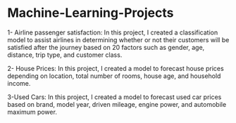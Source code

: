 # Machine-Learning-Projects
1- Airline passenger satisfaction: In this project, I created a classification model to assist airlines in determining whether or not their customers will be satisfied after the journey based on 20 factors such as gender, age, distance, trip type, and customer class.
<br />

2- House Prices: In this project, I created a model to forecast house prices depending on location, total number of rooms, house age, and household income.
<br />

3-Used Cars: In this project, I created a model to forecast used car prices based on brand, model year, driven mileage, engine power, and automobile maximum power.
<br />
